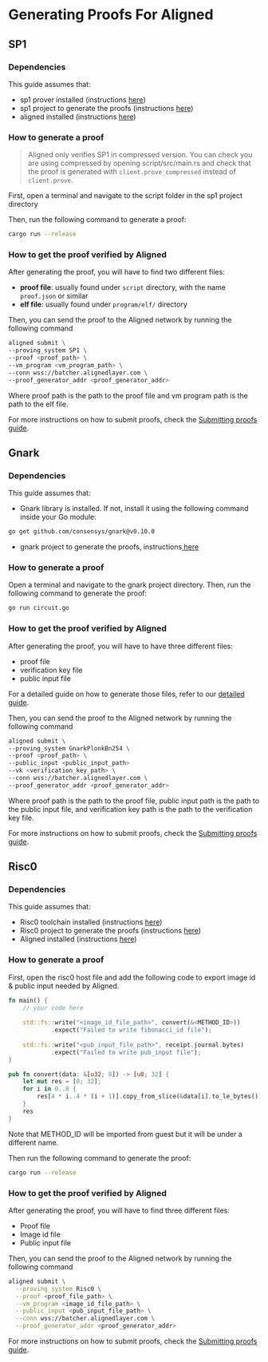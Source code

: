 # Generating Proofs For Aligned

## SP1

### Dependencies

This guide assumes that:

- sp1 prover installed (instructions [here](https://succinctlabs.github.io/sp1/getting-started/install.html))
- sp1 project to generate the proofs
  (instructions [here](https://succinctlabs.github.io/sp1/generating-proofs/setup.html))
- aligned installed (instructions [here](../introduction/1_getting_started.md#quickstart))

### How to generate a proof

> Aligned only verifies SP1 in compressed version.
> You can check you are using compressed by opening script/src/main.rs
> and check that the proof is generated with `client.prove_compressed` instead of `client.prove`.

First, open a terminal and navigate to the script folder in the sp1 project directory

Then, run the following command to generate a proof:

```bash
cargo run --release
```

### How to get the proof verified by Aligned

After generating the proof, you will have to find two different files:

- **proof file**: usually found under `script` directory, with the name `proof.json` or similar
- **elf file**: usually found under `program/elf/` directory

Then, you can send the proof to the Aligned network by running the following command

```bash
aligned submit \
--proving_system SP1 \
--proof <proof_path> \
--vm_program <vm_program_path> \
--conn wss://batcher.alignedlayer.com \
--proof_generator_addr <proof_generator_addr>
```

Where proof path is the path to the proof file and vm program path is the path to the elf file.

For more instructions on how to submit proofs, check the [Submitting proofs guide](../guides/0_submitting_proofs.md).

## Gnark

### Dependencies 

This guide assumes that:
 - Gnark library is installed. If not, install it using the following command inside your Go module:
 ```bash
 go get github.com/consensys/gnark@v0.10.0
 ```
 - gnark project to generate the proofs,  instructions[ here](https://docs.gnark.consensys.io/category/how-to)

### How to generate a proof 

Open a terminal and navigate to the gnark project directory. Then, run the following command to generate the proof:

 ```bash
 go run circuit.go
 ```


### How to get the proof verified by Aligned

After generating the proof, you will have to have three different files:

  - proof file
  - verification key file
  - public input file

 For a detailed guide on how to generate those files, refer to our [detailed guide](3_1_generate_gnark_proof.md). 

Then, you can send the proof to the Aligned network by running the following command

```bash
aligned submit \
--proving_system GnarkPlonkBn254 \
--proof <proof_path> \
--public_input <public_input_path>
--vk <verification_key_path> \
--conn wss://batcher.alignedlayer.com \
--proof_generator_addr <proof_generator_addr>
```
Where proof path is the path to the proof file, public input path is the path to the public input file, and verification key path is the path to the verification key file.

For more instructions on how to submit proofs, check the [Submitting proofs guide](../guides/0_submitting_proofs.md).

## Risc0

### Dependencies

This guide assumes that:
- Risc0 toolchain installed (instructions [here](https://dev.risczero.com/api/zkvm/quickstart#1-install-the-risc-zero-toolchain))
- Risc0 project to generate the proofs (instructions [here](https://dev.risczero.com/api/zkvm/quickstart#2-create-a-new-project))
- Aligned installed (instructions [here](../introduction/1_getting_started.md#quickstart))

### How to generate a proof

First, open the risc0 host file and add the following code to export image id & public input needed by Aligned.

```rust
fn main() {
    // your code here
  
    std::fs::write("<image_id_file_path>", convert(&<METHOD_ID>))
            .expect("Failed to write fibonacci_id file");
  
    std::fs::write("<pub_input_file_path>", receipt.journal.bytes)
            .expect("Failed to write pub_input file");
}

pub fn convert(data: &[u32; 8]) -> [u8; 32] {
    let mut res = [0; 32];
    for i in 0..8 {
        res[4 * i..4 * (i + 1)].copy_from_slice(&data[i].to_le_bytes());
    }
    res
}
```

Note that METHOD_ID will be imported from guest but it will be under a different name.

Then run the following command to generate the proof:

```bash
cargo run --release
```

### How to get the proof verified by Aligned

After generating the proof, you will have to find three different files:
- Proof file
- Image id file
- Public input file

Then, you can send the proof to the Aligned network by running the following command

```bash
aligned submit \
  --proving_system Risc0 \
  --proof <proof_file_path> \
  --vm_program <image_id_file_path> \
  --public_input <pub_input_file_path> \
  --conn wss://batcher.alignedlayer.com \
  --proof_generator_addr <proof_generator_addr>
```

For more instructions on how to submit proofs, check the [Submitting proofs guide](../guides/0_submitting_proofs.md).
